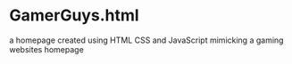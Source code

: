 # GamerGuys.html
a homepage created using HTML CSS and JavaScript mimicking a gaming websites homepage

